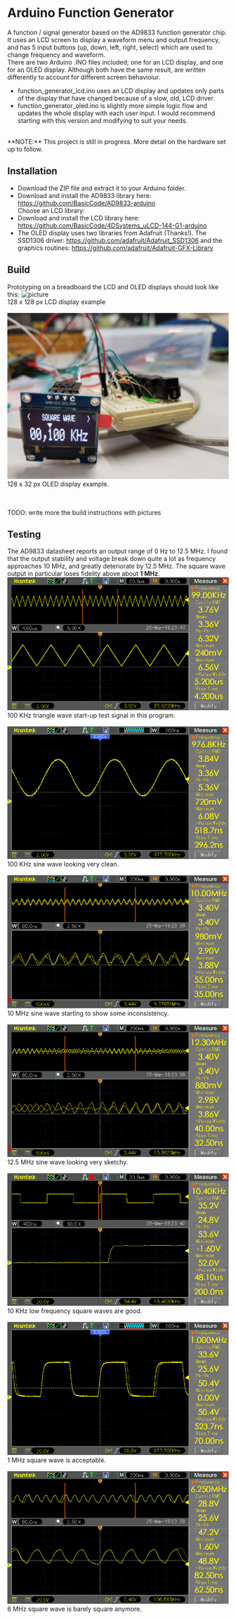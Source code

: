 # Arduino Function Generator

A function / signal generator based on the AD9833 function generator chip. It uses an LCD screen to display a waveform menu and output frequency, and has 5 input buttons (up, down, left, right, select) which are 
used to change frequency and waveform.<br>
There are two Arduino .INO files included; one for an LCD display, and one for an OLED display. Although both have the same result, are written differently to account for different screen behavioiur.<br>
* function_generator_lcd.ino uses an LCD display and updates only parts of the display that have changed because of a slow, old, LCD driver.
* function_generator_oled.ino is slightly more simple logic flow and updates the whole display with each user input. I would recommend starting with this version and modifying to suit your needs.
<br>
**NOTE:** This project is still in progress. More detail on the hardware set up to follow.

## Installation
* Download the ZIP file and extract it to your Arduino folder.
* Download and install the AD9833 library here: https://github.com/BasicCode/AD9833-arduino<br>
Choose an LCD library:
* Download and install the LCD library here: https://github.com/BasicCode/4DSystems_uLCD-144-G1-arduino
* The OLED display uses two libraries from Adafruit (Thanks!). The SSD1306 driver: https://github.com/adafruit/Adafruit_SSD1306 and the graphics routines: https://github.com/adafruit/Adafruit-GFX-Library

## Build
Prototyping on a breadboard the LCD and OLED displays should look like this:
![picture](images/LCD_display.jpg)<br>
128 x 128 px LCD display example<br><br>
![picture](images/OLED_display.jpg)<br>
128 x 32 px OLED display example.<br>


<br><br>
TODO: write more the build instructions with pictures

## Testing
The AD9833 datasheet reports an output range of 0 Hz to 12.5 MHz. I found that the output stability and voltage break down quite a lot as frequency approaches 10 MHz, and greatly deteriorate by 12.5 MHz.
The square wave output in particular loses fidelity above about **1 MHz**.<br>
![picture](images/100khz-triangle-wave.png)<br>
100 KHz triangle wave start-up test signal in this program.<br><br>
![picture](images/100khz-sine-wave.png)<br>
100 KHz sine wave looking very clean.<br><br>
![picture](images/10mhz-sine-wave.png)<br>
10 MHz sine wave starting to show some inconsistency.<br><br>
![picture](images/12mhz-sine-wave.png)<br>
12.5 MHz sine wave looking very sketchy.<br><br>
![picture](images/10khz-square-wave-slew.png)<br>
10 KHz low frequency square waves are good.<br><br>
![picture](images/1mhz-square-wave.png)<br>
1 MHz square wave is acceptable.<br><br>
![picture](images/6mhz-square-wave.png)<br>
6 MHz square wave is barely square anymore.<br>
